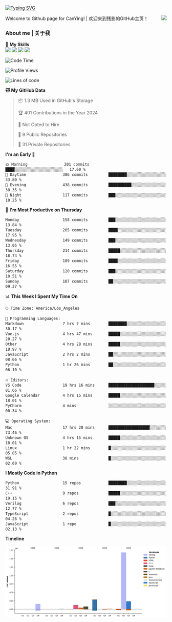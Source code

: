 [![Typing SVG](https://readme-typing-svg.herokuapp.com?size=25&duration=3500&color=00FFFF&vCenter=true&width=250&height=40&lines=Hi+Welcome+%F0%9F%91%8B%F0%9F%8F%BB;I'm+CanYing|残影)](https://git.io/typing-svg)

<a href="#">
  <img align="right" src="https://github-readme-stats.vercel.app/api?username=CanYing0913&count_private=true&rank_icon=github&show_icons=true&bg_color=15,f2f7fd,E0EAFC&" />
</a>

Welcome to Github page for CanYing! | 欢迎来到残影的GitHub主页！

### About me | 关于我

🌟 **My Skills**  
![](https://img.shields.io/badge/-C-A8B9CC?style=flat-square&logo=C&logoColor=fff)
![](https://img.shields.io/badge/-C++-00599C?style=flat-square&logo=Cpp&logoColor=fff)
![](https://img.shields.io/badge/-Python-3776AB?style=flat-square&logo=Python&logoColor=fff)
![](https://img.shields.io/badge/-Linux-000000?style=flat-square&logo=Linux&logoColor=fff)

<!--START_SECTION:waka-->
![Code Time](http://img.shields.io/badge/Code%20Time-509%20hrs%2032%20mins-blue)

![Profile Views](http://img.shields.io/badge/Profile%20Views-5-blue)

![Lines of code](https://img.shields.io/badge/From%20Hello%20World%20I%27ve%20Written-26.3%20million%20lines%20of%20code-blue)

**🐱 My GitHub Data** 

> 📦 1.3 MB Used in GitHub's Storage 
 > 
> 🏆 401 Contributions in the Year 2024
 > 
> 🚫 Not Opted to Hire
 > 
> 📜 9 Public Repositories 
 > 
> 🔑 31 Private Repositories 
 > 
**I'm an Early 🐤** 

```text
🌞 Morning                201 commits         ████░░░░░░░░░░░░░░░░░░░░░   17.60 % 
🌆 Daytime                386 commits         ████████░░░░░░░░░░░░░░░░░   33.80 % 
🌃 Evening                438 commits         ██████████░░░░░░░░░░░░░░░   38.35 % 
🌙 Night                  117 commits         ███░░░░░░░░░░░░░░░░░░░░░░   10.25 % 
```
📅 **I'm Most Productive on Thursday** 

```text
Monday                   158 commits         ███░░░░░░░░░░░░░░░░░░░░░░   13.84 % 
Tuesday                  205 commits         ████░░░░░░░░░░░░░░░░░░░░░   17.95 % 
Wednesday                149 commits         ███░░░░░░░░░░░░░░░░░░░░░░   13.05 % 
Thursday                 214 commits         █████░░░░░░░░░░░░░░░░░░░░   18.74 % 
Friday                   189 commits         ████░░░░░░░░░░░░░░░░░░░░░   16.55 % 
Saturday                 120 commits         ███░░░░░░░░░░░░░░░░░░░░░░   10.51 % 
Sunday                   107 commits         ██░░░░░░░░░░░░░░░░░░░░░░░   09.37 % 
```


📊 **This Week I Spent My Time On** 

```text
🕑︎ Time Zone: America/Los_Angeles

💬 Programming Languages: 
Markdown                 7 hrs 7 mins        ████████░░░░░░░░░░░░░░░░░   30.17 % 
Vue.js                   4 hrs 47 mins       █████░░░░░░░░░░░░░░░░░░░░   20.27 % 
Other                    4 hrs 28 mins       █████░░░░░░░░░░░░░░░░░░░░   18.97 % 
JavaScript               2 hrs 2 mins        ██░░░░░░░░░░░░░░░░░░░░░░░   08.66 % 
Python                   1 hr 26 mins        ██░░░░░░░░░░░░░░░░░░░░░░░   06.10 % 

🔥 Editors: 
VS Code                  19 hrs 16 mins      ████████████████████░░░░░   81.66 % 
Google Calendar          4 hrs 15 mins       █████░░░░░░░░░░░░░░░░░░░░   18.01 % 
PyCharm                  4 mins              ░░░░░░░░░░░░░░░░░░░░░░░░░   00.34 % 

💻 Operating System: 
Mac                      17 hrs 20 mins      ██████████████████░░░░░░░   73.46 % 
Unknown OS               4 hrs 15 mins       █████░░░░░░░░░░░░░░░░░░░░   18.01 % 
Linux                    1 hr 22 mins        █░░░░░░░░░░░░░░░░░░░░░░░░   05.85 % 
WSL                      38 mins             █░░░░░░░░░░░░░░░░░░░░░░░░   02.69 % 
```

**I Mostly Code in Python** 

```text
Python                   15 repos            ████████░░░░░░░░░░░░░░░░░   31.91 % 
C++                      9 repos             █████░░░░░░░░░░░░░░░░░░░░   19.15 % 
Verilog                  6 repos             ███░░░░░░░░░░░░░░░░░░░░░░   12.77 % 
TypeScript               2 repos             █░░░░░░░░░░░░░░░░░░░░░░░░   04.26 % 
JavaScript               1 repo              █░░░░░░░░░░░░░░░░░░░░░░░░   02.13 % 
```



**Timeline**

![Lines of Code chart](https://raw.githubusercontent.com/CanYing0913/CanYing0913/master/assets/bar_graph.png)


<!--END_SECTION:waka-->

